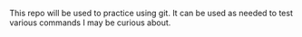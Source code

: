 This repo will be used to practice using git.
It can be used as needed to test various commands I may be curious about.